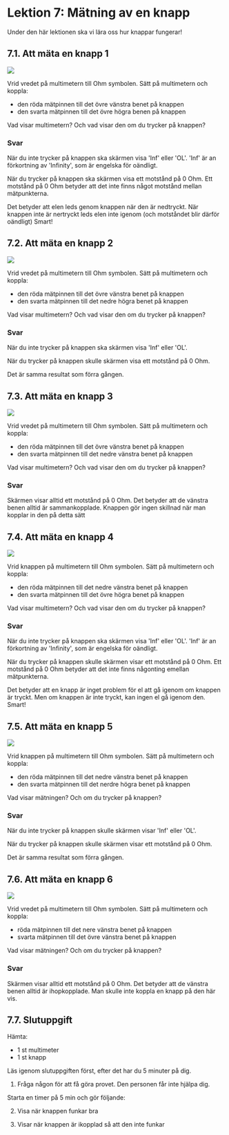 # Lektion 7: Mätning av en knapp

Under den här lektionen ska vi lära oss hur knappar fungerar!

## 7.1. Att mäta en knapp 1

![](maetning_av_en_knapp_1.png)

Vrid vredet på multimetern till Ohm symbolen.
Sätt på multimetern och koppla:

 * den röda mätpinnen till det övre vänstra benet på knappen
 * den svarta mätpinnen till det övre högra benen på knappen

Vad visar multimetern? Och vad visar den om du trycker på knappen?

### Svar

När du inte trycker på knappen ska skärmen visa 'Inf' eller 'OL'. 'Inf' är an förkortning av 'Infinity', som är engelska för oändligt.

När du trycker på knappen ska skärmen visa ett motstånd på 0 Ohm.
Ett motstånd på 0 Ohm betyder att det inte finns något motstånd mellan mätpunkterna.

Det betyder att elen leds genom knappen när den är nedtryckt. När knappen inte är nertryckt leds elen inte igenom (och motståndet blir därför oändligt)
Smart!

## 7.2. Att mäta en knapp 2

![](maetning_av_en_knapp_2.png)

Vrid vredet på multimetern till Ohm symbolen.
Sätt på multimetern och koppla:

 * den röda mätpinnen till det övre vänstra benet på knappen
 * den svarta mätpinnen till det nedre högra benet på knappen

Vad visar multimetern? Och vad visar den om du trycker på knappen?

### Svar

När du inte trycker på knappen ska skärmen visa 'Inf' eller 'OL'.

När du trycker på knappen skulle skärmen visa ett motstånd på 0 Ohm.

Det är samma resultat som förra gången.

## 7.3. Att mäta en knapp 3

![](maetning_av_en_knapp_3.png)

Vrid vredet på multimetern till Ohm symbolen.
Sätt på multimetern och koppla:

 * den röda mätpinnen till det övre vänstra benet på knappen
 * den svarta mätpinnen till det nedre vänstra benet på knappen

Vad visar multimetern? Och vad visar den om du trycker på knappen?

### Svar

Skärmen visar alltid ett motstånd på 0 Ohm.
Det betyder att de vänstra benen alltid är sammankopplade.
Knappen gör ingen skillnad när man kopplar in den på detta sätt
## 7.4. Att mäta en knapp 4

![](maetning_av_en_knapp_4.png)

Vrid knappen på multimetern till Ohm symbolen.
Sätt på multimetern och koppla:

 * den röda mätpinnen till det nedre vänstra benet på knappen
 * den svarta mätpinnen till det övre högra benet på knappen

Vad visar multimetern? Och vad visar den om du trycker på knappen?

### Svar

När du inte trycker på knappen ska skärmen visa 'Inf' eller 'OL'. 'Inf' är an förkortning av 'Infinity', som är engelska för oändligt.

När du trycker på knappen skulle skärmen visar ett motstånd på 0 Ohm.
Ett motstånd på 0 Ohm betyder att det inte finns någonting emellan mätpunkterna.

Det betyder att en knapp är inget problem för el att gå igenom om knappen
är tryckt. Men om knappen är inte tryckt, kan ingen el gå igenom den.
Smart!

## 7.5. Att mäta en knapp 5

![](maetning_av_en_knapp_2.png)

Vrid knappen på multimetern till Ohm symbolen.
Sätt på multimetern och koppla:

 * den röda mätpinnen till det nedre vänstra benet på knappen
 * den svarta mätpinnen till det nerdre högra benet på knappen

Vad visar mätningen? Och om du trycker på knappen?

### Svar

När du inte trycker på knappen skulle skärmen visar 'Inf' eller 'OL'.

När du trycker på knappen skulle skärmen visar ett motstånd på 0 Ohm.

Det är samma resultat som förra gången.

## 7.6. Att mäta en knapp 6

![](maetning_av_en_knapp_3.png)

Vrid vredet på multimetern till Ohm symbolen.
Sätt på multimetern och koppla:

 * röda mätpinnen till det nere vänstra benet på knappen
 * svarta mätpinnen till det övre vänstra benet på knappen

Vad visar mätningen? Och om du trycker på knappen?

### Svar

Skärmen visar alltid ett motstånd på 0 Ohm.
Det betyder att de vänstra benen alltid är ihopkopplade.
Man skulle inte koppla en knapp på den här vis.

## 7.7. Slutuppgift

Hämta:

 * 1 st multimeter
 * 1 st knapp

Läs igenom slutuppgiften först, efter det har du 5 minuter på dig.

1. Fråga någon för att få göra provet. Den personen får inte hjälpa dig.

Starta en timer på 5 min och gör följande:

2. Visa när knappen funkar bra

2. Visar när knappen är ikopplad så att den inte funkar

